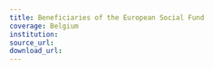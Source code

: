```yaml
---
title: Beneficiaries of the European Social Fund
coverage: Belgium
institution: 
source_url: 
download_url: 
---
```


